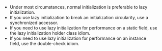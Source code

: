 * Under most circumstances, normal initialization is preferable to lazy initialization. 
* If you use lazy initialization to break an initialization circularity, use a synchronized accessor.
* If you need to use lazy initialization for performance on a static field, use the lazy initialization holder class idiom. 
* If you need to use lazy initialization for performance on an instance field, use the double-check idiom. 
